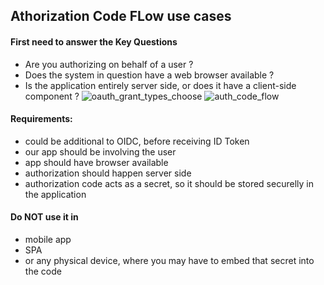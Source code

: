 ## Athorization Code FLow use cases

#### First need to answer the Key Questions
- Are you authorizing on behalf of a user ?
- Does the system in question have a web browser available ?
- Is the application entirely server side, or does it have a client-side component ?
  ![oauth_grant_types_choose](https://github.com/L37sg0/l34rn1n6/assets/20823029/cbbe1277-888e-4e78-95ed-c93a908d149a)
![auth_code_flow](https://github.com/L37sg0/l34rn1n6/assets/20823029/24dc355c-ae16-4fb8-a000-2b2a147d7240)

#### Requirements:
- could be additional to OIDC, before receiving ID Token
- our app should be involving the user
- app should have browser available
- authorization should happen server side
- authorization code acts as a secret, so it should be stored securelly in the application

#### Do NOT use it in
- mobile app
- SPA
- or any physical device, where you may have to embed that secret into the code
